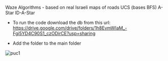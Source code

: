 Waze Algorithms - based on real Israeli maps of roads
UCS (bases BFS)
A-Star
ID-A-Star

* To run the code download the db from this url: https://drive.google.com/drive/folders/1h8EvmWIaM_-Fgi5YD4C90S1_czODirCE?usp=sharing

* Add the folder to the main folder

![puc1](https://user-images.githubusercontent.com/84729141/204030725-6fbd1414-c19e-4520-ab16-a7516afa5f29.jpg)
